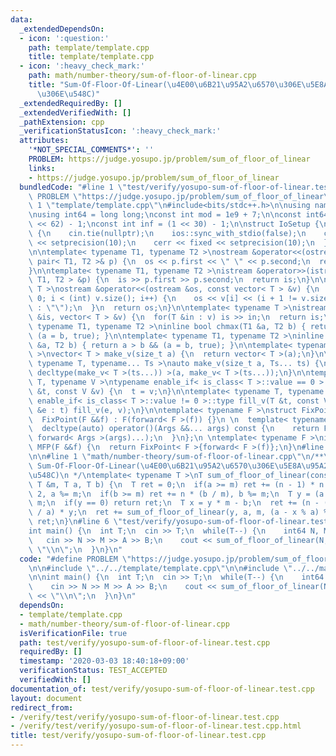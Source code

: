 ```yaml
---
data:
  _extendedDependsOn:
  - icon: ':question:'
    path: template/template.cpp
    title: template/template.cpp
  - icon: ':heavy_check_mark:'
    path: math/number-theory/sum-of-floor-of-linear.cpp
    title: "Sum-Of-Floor-Of-Linear(\u4E00\u6B21\u95A2\u6570\u306E\u5E8A\u95A2\u6570\
      \u306E\u548C)"
  _extendedRequiredBy: []
  _extendedVerifiedWith: []
  _pathExtension: cpp
  _verificationStatusIcon: ':heavy_check_mark:'
  attributes:
    '*NOT_SPECIAL_COMMENTS*': ''
    PROBLEM: https://judge.yosupo.jp/problem/sum_of_floor_of_linear
    links:
    - https://judge.yosupo.jp/problem/sum_of_floor_of_linear
  bundledCode: "#line 1 \"test/verify/yosupo-sum-of-floor-of-linear.test.cpp\"\n#define\
    \ PROBLEM \"https://judge.yosupo.jp/problem/sum_of_floor_of_linear\"\n\n#line\
    \ 1 \"template/template.cpp\"\n#include<bits/stdc++.h>\n\nusing namespace std;\n\
    \nusing int64 = long long;\nconst int mod = 1e9 + 7;\n\nconst int64 infll = (1LL\
    \ << 62) - 1;\nconst int inf = (1 << 30) - 1;\n\nstruct IoSetup {\n  IoSetup()\
    \ {\n    cin.tie(nullptr);\n    ios::sync_with_stdio(false);\n    cout << fixed\
    \ << setprecision(10);\n    cerr << fixed << setprecision(10);\n  }\n} iosetup;\n\
    \n\ntemplate< typename T1, typename T2 >\nostream &operator<<(ostream &os, const\
    \ pair< T1, T2 >& p) {\n  os << p.first << \" \" << p.second;\n  return os;\n\
    }\n\ntemplate< typename T1, typename T2 >\nistream &operator>>(istream &is, pair<\
    \ T1, T2 > &p) {\n  is >> p.first >> p.second;\n  return is;\n}\n\ntemplate< typename\
    \ T >\nostream &operator<<(ostream &os, const vector< T > &v) {\n  for(int i =\
    \ 0; i < (int) v.size(); i++) {\n    os << v[i] << (i + 1 != v.size() ? \" \"\
    \ : \"\");\n  }\n  return os;\n}\n\ntemplate< typename T >\nistream &operator>>(istream\
    \ &is, vector< T > &v) {\n  for(T &in : v) is >> in;\n  return is;\n}\n\ntemplate<\
    \ typename T1, typename T2 >\ninline bool chmax(T1 &a, T2 b) { return a < b &&\
    \ (a = b, true); }\n\ntemplate< typename T1, typename T2 >\ninline bool chmin(T1\
    \ &a, T2 b) { return a > b && (a = b, true); }\n\ntemplate< typename T = int64\
    \ >\nvector< T > make_v(size_t a) {\n  return vector< T >(a);\n}\n\ntemplate<\
    \ typename T, typename... Ts >\nauto make_v(size_t a, Ts... ts) {\n  return vector<\
    \ decltype(make_v< T >(ts...)) >(a, make_v< T >(ts...));\n}\n\ntemplate< typename\
    \ T, typename V >\ntypename enable_if< is_class< T >::value == 0 >::type fill_v(T\
    \ &t, const V &v) {\n  t = v;\n}\n\ntemplate< typename T, typename V >\ntypename\
    \ enable_if< is_class< T >::value != 0 >::type fill_v(T &t, const V &v) {\n  for(auto\
    \ &e : t) fill_v(e, v);\n}\n\ntemplate< typename F >\nstruct FixPoint : F {\n\
    \  FixPoint(F &&f) : F(forward< F >(f)) {}\n \n  template< typename... Args >\n\
    \  decltype(auto) operator()(Args &&... args) const {\n    return F::operator()(*this,\
    \ forward< Args >(args)...);\n  }\n};\n \ntemplate< typename F >\ninline decltype(auto)\
    \ MFP(F &&f) {\n  return FixPoint< F >{forward< F >(f)};\n}\n#line 4 \"test/verify/yosupo-sum-of-floor-of-linear.test.cpp\"\
    \n\n#line 1 \"math/number-theory/sum-of-floor-of-linear.cpp\"\n/**\n * @brief\
    \ Sum-Of-Floor-Of-Linear(\u4E00\u6B21\u95A2\u6570\u306E\u5E8A\u95A2\u6570\u306E\
    \u548C)\n */\ntemplate< typename T >\nT sum_of_floor_of_linear(const T &n, const\
    \ T &m, T a, T b) {\n  T ret = 0;\n  if(a >= m) ret += (n - 1) * n * (a / m) /\
    \ 2, a %= m;\n  if(b >= m) ret += n * (b / m), b %= m;\n  T y = (a * n + b) /\
    \ m;\n  if(y == 0) return ret;\n  T x = y * m - b;\n  ret += (n - (x + a - 1)\
    \ / a) * y;\n  ret += sum_of_floor_of_linear(y, a, m, (a - x % a) % a);\n  return\
    \ ret;\n}\n#line 6 \"test/verify/yosupo-sum-of-floor-of-linear.test.cpp\"\n\n\
    int main() {\n  int T;\n  cin >> T;\n  while(T--) {\n    int64 N, M, A, B;\n \
    \   cin >> N >> M >> A >> B;\n    cout << sum_of_floor_of_linear(N, M, A, B) <<\
    \ \"\\n\";\n  }\n}\n"
  code: "#define PROBLEM \"https://judge.yosupo.jp/problem/sum_of_floor_of_linear\"\
    \n\n#include \"../../template/template.cpp\"\n\n#include \"../../math/number-theory/sum-of-floor-of-linear.cpp\"\
    \n\nint main() {\n  int T;\n  cin >> T;\n  while(T--) {\n    int64 N, M, A, B;\n\
    \    cin >> N >> M >> A >> B;\n    cout << sum_of_floor_of_linear(N, M, A, B)\
    \ << \"\\n\";\n  }\n}\n"
  dependsOn:
  - template/template.cpp
  - math/number-theory/sum-of-floor-of-linear.cpp
  isVerificationFile: true
  path: test/verify/yosupo-sum-of-floor-of-linear.test.cpp
  requiredBy: []
  timestamp: '2020-03-03 18:40:18+09:00'
  verificationStatus: TEST_ACCEPTED
  verifiedWith: []
documentation_of: test/verify/yosupo-sum-of-floor-of-linear.test.cpp
layout: document
redirect_from:
- /verify/test/verify/yosupo-sum-of-floor-of-linear.test.cpp
- /verify/test/verify/yosupo-sum-of-floor-of-linear.test.cpp.html
title: test/verify/yosupo-sum-of-floor-of-linear.test.cpp
---
```

